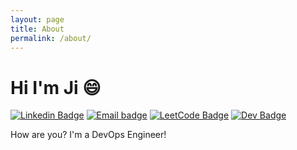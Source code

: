 ```yaml
---
layout: page
title: About
permalink: /about/
---
```


# Hi I'm Ji 😄
[![Linkedin Badge](https://img.shields.io/badge/-JiPaik-blue?style=flat-square&logo=Linkedin&logoColor=white&link=https://www.linkedin.com/in/jiyeon-ji-paik/)](https://www.linkedin.com/in/jiyeon-ji-paik/)
[![Email badge](https://img.shields.io/badge/-jyp.jiyeonpaik@gmail.com-purple?style=flat-square&logo=Gmail&logoColor=white&link=mailto:jyp.jiyeonpaik)](mailto:jyp.jiyeonpaik)
[![LeetCode Badge](https://img.shields.io/badge/-Jiii-black?style=flat-square&logo=LeetCode&link=https://leetcode.com/jiii/)](https://leetcode.com/jiii/)
[![Dev Badge](https://img.shields.io/badge/-Ji-ff69b4?style=flat-square&logo=dev.to&logoColor=white&link=https://dev.to/jidevops)](https://dev.to/jidevops)


How are you? I'm a DevOps Engineer! 